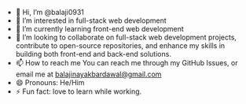 - 👋 Hi, I’m @balaji0931
- 👀 I’m interested in full-stack web development
- 🌱 I’m currently learning front-end web development
- 💞️ I’m looking to collaborate on full-stack web development projects, contribute to open-source repositories, and enhance my skills in building both front-end and back-end solutions.
- 📫 How to reach me You can reach me through my GitHub Issues, or email me at balajinayakbardawal@gmail.com
- 😄 Pronouns: He/Him
- ⚡ Fun fact: love to learn while working.
